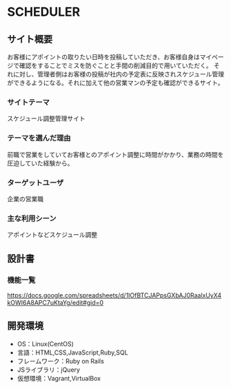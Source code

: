 # SCHEDULER

## サイト概要
お客様にアポイントの取りたい日時を投稿していただき、お客様自身はマイページで確認をすることでミスを防ぐことと手間の削減目的で用いていただく。
それに対し、管理者側はお客様の投稿が社内の予定表に反映されスケジュール管理ができるようになる。それに加えて他の営業マンの予定も確認ができるサイト。

### サイトテーマ
スケジュール調整管理サイト

### テーマを選んだ理由
前職で営業をしていてお客様とのアポイント調整に時間がかかり、業務の時間を圧迫していた経験から。

### ターゲットユーザ
企業の営業職

### 主な利用シーン
アポイントなどスケジュール調整

## 設計書

### 機能一覧
https://docs.google.com/spreadsheets/d/1IOfBTCJAPpsGXbAJ0RaalxUyX4kOWI6A8APC7uKtaYg/edit#gid=0

## 開発環境
- OS：Linux(CentOS)
- 言語：HTML,CSS,JavaScript,Ruby,SQL
- フレームワーク：Ruby on Rails
- JSライブラリ：jQuery
- 仮想環境：Vagrant,VirtualBox

